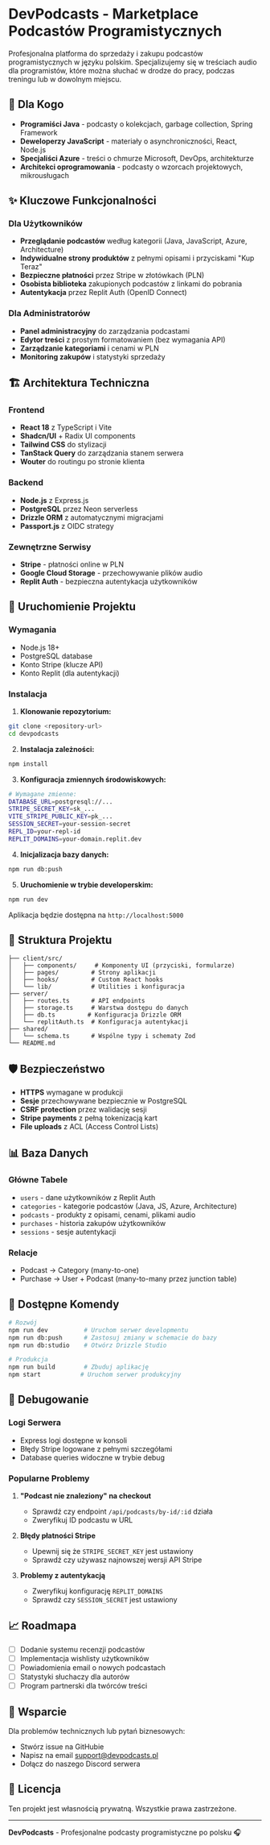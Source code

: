 # DevPodcasts - Marketplace Podcastów Programistycznych

Profesjonalna platforma do sprzedaży i zakupu podcastów programistycznych w języku polskim. Specjalizujemy się w treściach audio dla programistów, które można słuchać w drodze do pracy, podczas treningu lub w dowolnym miejscu.

## 🎯 Dla Kogo

- **Programiści Java** - podcasty o kolekcjach, garbage collection, Spring Framework
- **Deweloperzy JavaScript** - materiały o asynchroniczności, React, Node.js
- **Specjaliści Azure** - treści o chmurze Microsoft, DevOps, architekturze
- **Architekci oprogramowania** - podcasty o wzorcach projektowych, mikrousługach

## ✨ Kluczowe Funkcjonalności

### Dla Użytkowników
- **Przeglądanie podcastów** według kategorii (Java, JavaScript, Azure, Architecture)
- **Indywidualne strony produktów** z pełnymi opisami i przyciskami "Kup Teraz"
- **Bezpieczne płatności** przez Stripe w złotówkach (PLN)
- **Osobista biblioteka** zakupionych podcastów z linkami do pobrania
- **Autentykacja** przez Replit Auth (OpenID Connect)

### Dla Administratorów
- **Panel administracyjny** do zarządzania podcastami
- **Edytor treści** z prostym formatowaniem (bez wymagania API)
- **Zarządzanie kategoriami** i cenami w PLN
- **Monitoring zakupów** i statystyki sprzedaży

## 🏗 Architektura Techniczna

### Frontend
- **React 18** z TypeScript i Vite
- **Shadcn/UI** + Radix UI components
- **Tailwind CSS** do stylizacji
- **TanStack Query** do zarządzania stanem serwera
- **Wouter** do routingu po stronie klienta

### Backend
- **Node.js** z Express.js
- **PostgreSQL** przez Neon serverless
- **Drizzle ORM** z automatycznymi migracjami
- **Passport.js** z OIDC strategy

### Zewnętrzne Serwisy
- **Stripe** - płatności online w PLN
- **Google Cloud Storage** - przechowywanie plików audio
- **Replit Auth** - bezpieczna autentykacja użytkowników

## 🚀 Uruchomienie Projektu

### Wymagania
- Node.js 18+
- PostgreSQL database
- Konto Stripe (klucze API)
- Konto Replit (dla autentykacji)

### Instalacja

1. **Klonowanie repozytorium:**
```bash
git clone <repository-url>
cd devpodcasts
```

2. **Instalacja zależności:**
```bash
npm install
```

3. **Konfiguracja zmiennych środowiskowych:**
```bash
# Wymagane zmienne:
DATABASE_URL=postgresql://...
STRIPE_SECRET_KEY=sk_...
VITE_STRIPE_PUBLIC_KEY=pk_...
SESSION_SECRET=your-session-secret
REPL_ID=your-repl-id
REPLIT_DOMAINS=your-domain.replit.dev
```

4. **Inicjalizacja bazy danych:**
```bash
npm run db:push
```

5. **Uruchomienie w trybie developerskim:**
```bash
npm run dev
```

Aplikacja będzie dostępna na `http://localhost:5000`

## 📁 Struktura Projektu

```
├── client/src/
│   ├── components/     # Komponenty UI (przyciski, formularze)
│   ├── pages/         # Strony aplikacji
│   ├── hooks/         # Custom React hooks
│   └── lib/           # Utilities i konfiguracja
├── server/
│   ├── routes.ts      # API endpoints
│   ├── storage.ts     # Warstwa dostępu do danych
│   ├── db.ts         # Konfiguracja Drizzle ORM
│   └── replitAuth.ts  # Konfiguracja autentykacji
├── shared/
│   └── schema.ts      # Wspólne typy i schematy Zod
└── README.md
```

## 🛡 Bezpieczeństwo

- **HTTPS** wymagane w produkcji
- **Sesje** przechowywane bezpiecznie w PostgreSQL
- **CSRF protection** przez walidację sesji
- **Stripe payments** z pełną tokenizacją kart
- **File uploads** z ACL (Access Control Lists)

## 📊 Baza Danych

### Główne Tabele
- `users` - dane użytkowników z Replit Auth
- `categories` - kategorie podcastów (Java, JS, Azure, Architecture)
- `podcasts` - produkty z opisami, cenami, plikami audio
- `purchases` - historia zakupów użytkowników
- `sessions` - sesje autentykacji

### Relacje
- Podcast → Category (many-to-one)
- Purchase → User + Podcast (many-to-many przez junction table)

## 🔧 Dostępne Komendy

```bash
# Rozwój
npm run dev          # Uruchom serwer developmentu
npm run db:push      # Zastosuj zmiany w schemacie do bazy
npm run db:studio    # Otwórz Drizzle Studio

# Produkcja
npm run build        # Zbuduj aplikację
npm start           # Uruchom serwer produkcyjny
```

## 🐛 Debugowanie

### Logi Serwera
- Express logi dostępne w konsoli
- Błędy Stripe logowane z pełnymi szczegółami
- Database queries widoczne w trybie debug

### Popularne Problemy

1. **"Podcast nie znaleziony" na checkout**
   - Sprawdź czy endpoint `/api/podcasts/by-id/:id` działa
   - Zweryfikuj ID podcastu w URL

2. **Błędy płatności Stripe**
   - Upewnij się że `STRIPE_SECRET_KEY` jest ustawiony
   - Sprawdź czy używasz najnowszej wersji API Stripe

3. **Problemy z autentykacją**
   - Zweryfikuj konfigurację `REPLIT_DOMAINS`
   - Sprawdź czy `SESSION_SECRET` jest ustawiony

## 📈 Roadmapa

- [ ] Dodanie systemu recenzji podcastów
- [ ] Implementacja wishlisty użytkowników  
- [ ] Powiadomienia email o nowych podcastach
- [ ] Statystyki słuchaczy dla autorów
- [ ] Program partnerski dla twórców treści

## 🤝 Wsparcie

Dla problemów technicznych lub pytań biznesowych:
- Stwórz issue na GitHubie
- Napisz na email support@devpodcasts.pl
- Dołącz do naszego Discord serwera

## 📄 Licencja

Ten projekt jest własnością prywatną. Wszystkie prawa zastrzeżone.

---

**DevPodcasts** - Profesjonalne podcasty programistyczne po polsku 🎧